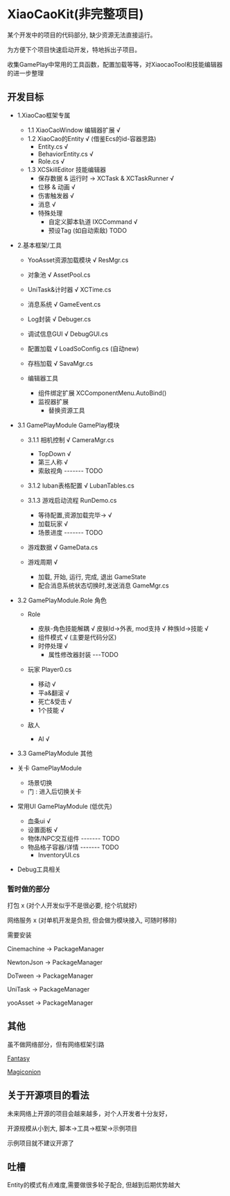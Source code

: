 # XiaoCaoKit(非完整项目)

某个开发中的项目的代码部分, 缺少资源无法直接运行。

为方便下个项目快速启动开发，特地拆出子项目。

收集GamePlay中常用的工具函数，配置加载等等，对XiaocaoTool和技能编辑器的进一步整理


## 开发目标


* 1.XiaoCao框架专属
	* 1.1 XiaoCaoWindow 编辑器扩展 √
	* 1.2 XiaoCao的Entity  √ (借鉴Ecs的id-容器思路)
		* Entity.cs  √
		* BehaviorEntity.cs √
		* Role.cs  √
	* 1.3 XCSkillEditor 技能编辑器
 		* 保存数据 & 运行时 -> XCTask & XCTaskRunner √
		* 位移 & 动画 √
		* 伤害触发器 √
		* 消息 √
		* 特殊处理 
			* 自定义脚本轨道 IXCCommand √ 
			* 预设Tag (如自动索敌) TODO

* 2.基本框架/工具
	* YooAsset资源加载模块 √ ResMgr.cs
	* 对象池 √ AssetPool.cs

	* UniTask&计时器 √ XCTime.cs
	* 消息系统 √  GameEvent.cs
	* Log封装 √ Debuger.cs
	* 调试信息GUI √ DebugGUI.cs 

	* 配置加载 √ LoadSoConfig.cs (自动new)
	* 存档加载 √ SavaMgr.cs
	* 编辑器工具
		* 组件绑定扩展  XCComponentMenu.AutoBind()
  		* 监视器扩展
    		* 替换资源工具


* 3.1 GamePlayModule GamePlay模块
	* 3.1.1 相机控制 √ CameraMgr.cs
		* TopDown √
		* 第三人称 √
		* 索敌视角 ------- TODO
	* 3.1.2 luban表格配置 √ LubanTables.cs
	* 3.1.3 游戏启动流程 RunDemo.cs
		* 等待配置,资源加载完毕-> √
		* 加载玩家 √
		* 场景进度 ------- TODO

	* 游戏数据 √ GameData.cs
	* 游戏周期 √
		* 加载, 开始, 运行, 完成, 退出  GameState 
		* 配合消息系统状态切换时,发送消息  GameMgr.cs
	
* 3.2 GamePlayModule.Role 角色
	* Role
		* 皮肤-角色技能解耦 √ 
		皮肤Id->外表, mod支持 √
		种族Id->技能 √
		* 组件模式 √ (主要是代码分区)
  		* 时停处理 √
    		* 属性修改器封装 ---TODO
		
	* 玩家 Player0.cs
		* 移动 √
		* 平a&翻滚 √
		* 死亡&受击 √
		* 1个技能 √
	* 敌人
		* AI √

* 3.3 GamePlayModule 其他
 * 关卡 GamePlayModule
	* 场景切换
	* 门 : 进入后切换关卡


 * 常用UI GamePlayModule (低优先)
	* 血条ui √
 	* 设置面板 √
	* 物体/NPC交互组件 ------- TODO
	* 物品格子容器/详情 ------- TODO 
		* InventoryUI.cs

* Debug工具相关
			



### 暂时做的部分

打包 x (对个人开发似乎不是很必要, 挖个坑就好)

网络服务 x (对单机开发是负担, 但会做为模块接入, 可随时移除)



需要安装

Cinemachine -> PackageManager

NewtonJson  -> PackageManager

DoTween		-> PackageManager

UniTask		-> PackageManager

yooAsset -> PackageManager



## 其他

虽不做网络部分，但有网络框架引路

[Fantasy](https://github.com/qq362946/Fantasy)

[Magiconion](https://github.com/Cysharp/MagicOnion)


## 关于开源项目的看法

未来网络上开源的项目会越来越多，对个人开发者十分友好，

开源规模从小到大, 脚本->工具->框架->示例项目

示例项目就不建议开源了

## 吐槽

Entity的模式有点难度,需要做很多轮子配合, 但越到后期优势越大



